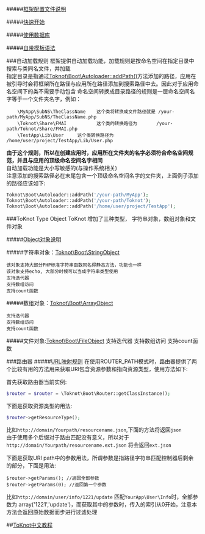 #####[框架配置文件说明](https://github.com/chopins/toknot/blob/master/doc/%E6%A1%86%E6%9E%B6%E9%85%8D%E7%BD%AE%E6%96%87%E4%BB%B6%E8%AF%B4%E6%98%8E%28%E9%92%88%E5%AF%B93.0%29.md)

#####[快速开始](https://github.com/chopins/toknot/blob/master/doc/quickstart.first-app.mdown)

#####[使用数据库](https://github.com/chopins/toknot/blob/master/doc/use.database.mdown)

#####[自带模板语法](https://github.com/chopins/toknot/blob/master/doc/toknot-view-template-doc.mdown)

###自动加载规则
   框架提供自动加载功能，加载规则是按命名空间在指定目录中搜索与类同名文件，并加载  
   指定目录是指通过[Toknot\Boot\Autoloader::addPath()](http://toknot.com/toknot/class-Toknot.Boot.Autoloader.html)方法添加的路径，应用在被引导时会将框架所在路径与应用所在路径添加到搜索路径中去。因此对于应用命名空间下的类不需要手动包含
   命名空间转换成目录路径的规则是一层命名空间名字等于一个文件夹名字，例如：

        \MyApp\SubNS\TheClassName    这个类将转换成文件路径就是 /your-path/MyApp/SubNS/TheClassName.php
        \Toknot\Share\FMAI           这个类的转换路径为       /your-path/Toknot/Share/FMAI.php
        \TestApp\Lib\User     这个类转换路径为         /home/user/project/TestApp/Lib/User.php

   **由于这个规则，所以在创建应用时，应用所在文件夹的名字必须符合命名空间规范，并且与应用的顶级命名空间名字相同**  
   自动加载功能是大小写敏感的(与操作系统相关)  
   注意添加的搜索路径必在末尾包含一个顶级命名空间名字的文件夹，上面例子添加的路径应该如下:

```php
Toknot\Boot\Autoloader::addPath('/your-path/MyApp');
Toknot\Boot\Autoloader::addPath('/your-path/Toknot');
Toknot\Boot\Autoloader::addPath('/home/user/project/TestApp');
```
    
###ToKnot Type Object
ToKnot 增加了三种类型， 字符串对象，数组对象和文件对象

#####[Object对象说明](https://github.com/chopins/toknot/blob/master/doc/Object%E5%AF%B9%E8%B1%A1%E8%AF%B4%E6%98%8E.mdown)

#####字符串对象：[Toknot\Boot\StringObject](http://toknot.com/toknot/class-Toknot.Boot.StringObject.html)

    该对象支持大部分PHP标准字符串函数同名得静态方法，功能也一样
    该对象支持echo, 大部分时候可以当成字符串类型使用
    支持迭代器
    支持数组访问
    支持count函数

#####数组对象：[Toknot\Boot\ArrayObject](http://toknot.com/toknot/class-Toknot.Boot.ArrayObject.html)
    
    支持迭代器
    支持数组访问
    支持count函数
    
#####文件对象:[Toknot\Boot\FileObject](http://toknot.com/toknot/class-Toknot.Boot.FileObject.html)
    支持迭代器
    支持数组访问
    支持count函数

###路由器
#####[URL映射规则](https://github.com/chopins/toknot/blob/master/doc/toknot-url-mapping-doc.mdown)
在使用ROUTER_PATH模式时，路由器提供了两个比较有用的方法用来获取URI包含资源参数和指向资源类型，使用方法如下:

首先获取路由器当前实例:

```php
$router = $router = \Toknot\Boot\Router::getClassInstance();
```
下面是获取资源类型的用法:

```php
$router->getResourceType(); 
```
比如`http://domain/Yourpath/resourcename.json`,下面的方法将返回`json`  
由于使用多个后缀对于路由匹配没有意义，所以对于`http://domain/Yourpath/resourcename.ext.json` 将会返回`ext.json`    

下面是获取URI path中的参数用法，所谓参数是指路径字符串匹配控制器后剩余的部分，下面是用法:

```
$router->getParams(); //返回全部参数
$router->getParams(0); //返回第一个参数
```
比如`http://domain/user/info/1221/update` 匹配`YourApp\User\Info`时，全部参数为 array('1221','update')，而获取其中的参数时，传入的索引从0开始，注意本方法会返回原始数据而步进行过滤处理

##[ToKnot中文教程](http://toknot.com/category/tutorials.html)
